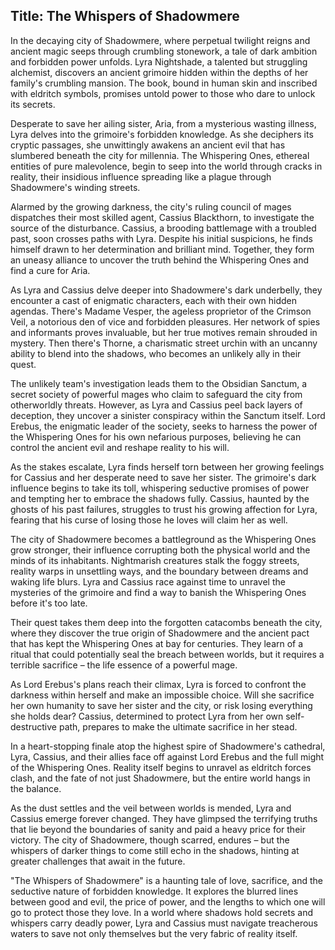 
## Title: The Whispers of Shadowmere

In the decaying city of Shadowmere, where perpetual twilight reigns and ancient magic seeps through crumbling stonework, a tale of dark ambition and forbidden power unfolds. Lyra Nightshade, a talented but struggling alchemist, discovers an ancient grimoire hidden within the depths of her family's crumbling mansion. The book, bound in human skin and inscribed with eldritch symbols, promises untold power to those who dare to unlock its secrets.

Desperate to save her ailing sister, Aria, from a mysterious wasting illness, Lyra delves into the grimoire's forbidden knowledge. As she deciphers its cryptic passages, she unwittingly awakens an ancient evil that has slumbered beneath the city for millennia. The Whispering Ones, ethereal entities of pure malevolence, begin to seep into the world through cracks in reality, their insidious influence spreading like a plague through Shadowmere's winding streets.

Alarmed by the growing darkness, the city's ruling council of mages dispatches their most skilled agent, Cassius Blackthorn, to investigate the source of the disturbance. Cassius, a brooding battlemage with a troubled past, soon crosses paths with Lyra. Despite his initial suspicions, he finds himself drawn to her determination and brilliant mind. Together, they form an uneasy alliance to uncover the truth behind the Whispering Ones and find a cure for Aria.

As Lyra and Cassius delve deeper into Shadowmere's dark underbelly, they encounter a cast of enigmatic characters, each with their own hidden agendas. There's Madame Vesper, the ageless proprietor of the Crimson Veil, a notorious den of vice and forbidden pleasures. Her network of spies and informants proves invaluable, but her true motives remain shrouded in mystery. Then there's Thorne, a charismatic street urchin with an uncanny ability to blend into the shadows, who becomes an unlikely ally in their quest.

The unlikely team's investigation leads them to the Obsidian Sanctum, a secret society of powerful mages who claim to safeguard the city from otherworldly threats. However, as Lyra and Cassius peel back layers of deception, they uncover a sinister conspiracy within the Sanctum itself. Lord Erebus, the enigmatic leader of the society, seeks to harness the power of the Whispering Ones for his own nefarious purposes, believing he can control the ancient evil and reshape reality to his will.

As the stakes escalate, Lyra finds herself torn between her growing feelings for Cassius and her desperate need to save her sister. The grimoire's dark influence begins to take its toll, whispering seductive promises of power and tempting her to embrace the shadows fully. Cassius, haunted by the ghosts of his past failures, struggles to trust his growing affection for Lyra, fearing that his curse of losing those he loves will claim her as well.

The city of Shadowmere becomes a battleground as the Whispering Ones grow stronger, their influence corrupting both the physical world and the minds of its inhabitants. Nightmarish creatures stalk the foggy streets, reality warps in unsettling ways, and the boundary between dreams and waking life blurs. Lyra and Cassius race against time to unravel the mysteries of the grimoire and find a way to banish the Whispering Ones before it's too late.

Their quest takes them deep into the forgotten catacombs beneath the city, where they discover the true origin of Shadowmere and the ancient pact that has kept the Whispering Ones at bay for centuries. They learn of a ritual that could potentially seal the breach between worlds, but it requires a terrible sacrifice – the life essence of a powerful mage.

As Lord Erebus's plans reach their climax, Lyra is forced to confront the darkness within herself and make an impossible choice. Will she sacrifice her own humanity to save her sister and the city, or risk losing everything she holds dear? Cassius, determined to protect Lyra from her own self-destructive path, prepares to make the ultimate sacrifice in her stead.

In a heart-stopping finale atop the highest spire of Shadowmere's cathedral, Lyra, Cassius, and their allies face off against Lord Erebus and the full might of the Whispering Ones. Reality itself begins to unravel as eldritch forces clash, and the fate of not just Shadowmere, but the entire world hangs in the balance.

As the dust settles and the veil between worlds is mended, Lyra and Cassius emerge forever changed. They have glimpsed the terrifying truths that lie beyond the boundaries of sanity and paid a heavy price for their victory. The city of Shadowmere, though scarred, endures – but the whispers of darker things to come still echo in the shadows, hinting at greater challenges that await in the future.

"The Whispers of Shadowmere" is a haunting tale of love, sacrifice, and the seductive nature of forbidden knowledge. It explores the blurred lines between good and evil, the price of power, and the lengths to which one will go to protect those they love. In a world where shadows hold secrets and whispers carry deadly power, Lyra and Cassius must navigate treacherous waters to save not only themselves but the very fabric of reality itself.
